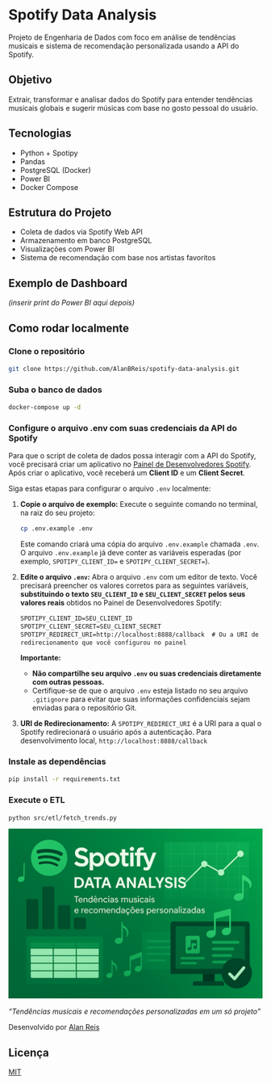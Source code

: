 #  Spotify Data Analysis

Projeto de Engenharia de Dados com foco em análise de tendências musicais e sistema de recomendação personalizada usando a API do Spotify.

##  Objetivo

Extrair, transformar e analisar dados do Spotify para entender tendências musicais globais e sugerir músicas com base no gosto pessoal do usuário.

##  Tecnologias

- Python + Spotipy
- Pandas
- PostgreSQL (Docker)
- Power BI
- Docker Compose

##  Estrutura do Projeto

- Coleta de dados via Spotify Web API
- Armazenamento em banco PostgreSQL
- Visualizações com Power BI
- Sistema de recomendação com base nos artistas favoritos

##  Exemplo de Dashboard

*(inserir print do Power BI aqui depois)*

##  Como rodar localmente


### Clone o repositório
```bash
git clone https://github.com/AlanBReis/spotify-data-analysis.git
```
### Suba o banco de dados
```bash
docker-compose up -d
```
### Configure o arquivo .env com suas credenciais da API do Spotify

Para que o script de coleta de dados possa interagir com a API do Spotify, você precisará criar um aplicativo no [Painel de Desenvolvedores Spotify](https://developer.spotify.com/dashboard). Após criar o aplicativo, você receberá um **Client ID** e um **Client Secret**.

Siga estas etapas para configurar o arquivo `.env` localmente:

1.  **Copie o arquivo de exemplo:** Execute o seguinte comando no terminal, na raiz do seu projeto:
    ```bash
    cp .env.example .env
    ```
    Este comando criará uma cópia do arquivo `.env.example` chamada `.env`. O arquivo `.env.example` já deve conter as variáveis esperadas (por exemplo, `SPOTIPY_CLIENT_ID=` e `SPOTIPY_CLIENT_SECRET=`).

2.  **Edite o arquivo `.env`:** Abra o arquivo `.env` com um editor de texto. Você precisará preencher os valores corretos para as seguintes variáveis, **substituindo o texto `SEU_CLIENT_ID` e `SEU_CLIENT_SECRET` pelos seus valores reais** obtidos no Painel de Desenvolvedores Spotify:

    ```
    SPOTIPY_CLIENT_ID=SEU_CLIENT_ID
    SPOTIPY_CLIENT_SECRET=SEU_CLIENT_SECRET
    SPOTIPY_REDIRECT_URI=http://localhost:8888/callback  # Ou a URI de redirecionamento que você configurou no painel
    ```

    **Importante:**

    * **Não compartilhe seu arquivo `.env` ou suas credenciais diretamente com outras pessoas.**
    * Certifique-se de que o arquivo `.env` esteja listado no seu arquivo `.gitignore` para evitar que suas informações confidenciais sejam enviadas para o repositório Git.

3.  **URI de Redirecionamento:** A `SPOTIPY_REDIRECT_URI` é a URI para a qual o Spotify redirecionará o usuário após a autenticação. Para desenvolvimento local, `http://localhost:8888/callback`


### Instale as dependências
```bash
pip install -r requirements.txt
```
### Execute o ETL
```bash
python src/etl/fetch_trends.py
```


![thumbnail](images/thumbnail-spotify-data-analysis.png)

_“Tendências musicais e recomendações personalizadas em um só projeto”_


Desenvolvido por  [Alan Reis](https://www.linkedin.com/in/alanbrreis/) 

## Licença

[MIT](https://choosealicense.com/licenses/mit/)


